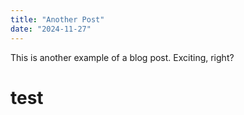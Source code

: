 ```yaml
---
title: "Another Post"
date: "2024-11-27"
---
```

This is another example of a blog post. Exciting, right?

# test